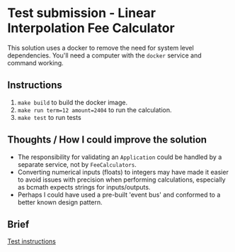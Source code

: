 # Test submission - Linear Interpolation Fee Calculator
This solution uses a docker to remove the need for system level dependencies. You'll need a computer with the `docker` service and command working.

## Instructions
1. `make build` to build the docker image.
2. `make run term=12 amount=2404` to run the calculation.
3. `make test` to run tests

## Thoughts / How I could improve the solution

 - The responsibility for validating an `Application` could be handled by a separate service, not by `FeeCalculators`.
 - Converting numerical inputs (floats) to integers may have made it easier to avoid issues with precision when performing calculations, especially as bcmath expects strings for inputs/outputs.
 - Perhaps I could have used a pre-built 'event bus' and conformed to a better known design pattern.

## Brief
[Test instructions](OBJECTIVE.md)
